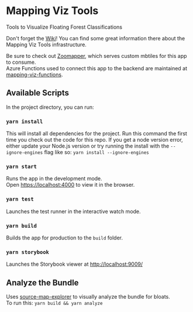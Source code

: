 # Mapping Viz Tools
Tools to Visualize Floating Forest Classifications

Don't forget the [Wiki](https://github.com/zooniverse/mapping-viz-tools/wiki)! You can find some great information there about the Mapping Viz Tools infrastructure.

Be sure to check out [Zoomapper](https://github.com/zooniverse/zoomapper), which serves custom mbtiles for this app to consume.  
Azure Functions used to connect this app to the backend are maintained at [mapping-viz-functions](https://github.com/zooniverse/mapping-viz-functions).

## Available Scripts

In the project directory, you can run:

### `yarn install`

This will install all dependencies for the project. Run this command the first time you check out the code for this repo. If you get a node version error, either update your Node.js version or try running the install with the `--ignore-engines` flag like so: `yarn install --ignore-engines`

### `yarn start`

Runs the app in the development mode.<br />
Open [https://localhost:4000](https://localhost:4000) to view it in the browser.

### `yarn test`

Launches the test runner in the interactive watch mode.

### `yarn build`

Builds the app for production to the `build` folder.

### `yarn storybook`

Launches the Storybook viewer at [http://localhost:9009/](http://localhost:9009/)

## Analyze the Bundle

Uses [source-map-explorer](https://www.npmjs.com/package/source-map-explorer) to visually analyze the bundle for bloats.  
To run this:
`yarn build && yarn analyze`
